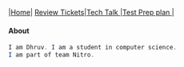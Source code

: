 |[Home](.)| [Review Tickets](reviewtickets)|[Tech Talk ](techtalknotes)|[Test Prep plan ](testprepplan)|
#### About 
```java 
I am Dhruv. I am a student in computer science. 
I am part of team Nitro.
```

